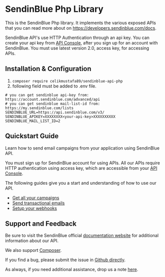 # SendinBlue Php Library

This is the SendinBlue Php library. It implements the various exposed APIs that you can read more about on https://developers.sendinblue.com/docs.

SendinBlue API's use HTTP Authentication through an api key. You can create your api key from [API Console](https://my.sendinblue.com/advanced/apikey), after you sign up for an account with SendinBlue. You must use latest version 2.0, access key, for accessing APIs.

## Installation & Configuration
1. ```composer require celikmustafa89/sendinblue-api-php```
2. following field must be added to .env file.
```
# you can get sendinblue api-key from: https://account.sendinblue.com/advanced/api
# you can get sendinblue mail-list-id from: https://my.sendinblue.com/lists
SENDINBLUE_URL=https://api.sendinblue.com/v3/
SENDINBLUE_APIKEY=XXXXXXXX<your-api-key>XXXXXXXXXX
SENDINBLUE_MAIL_LIST_ID=2
```
## Quickstart Guide

Learn how to send email campaigns from your application using SendinBlue API.

You must sign up for SendinBlue account for using APIs. All our APIs require HTTP authentication using access key, which are accessible from your [API Console](https://my.sendinblue.com/advanced/apikey).

The following guides give you a start and understanding of how to use our API.

 * [Get all your campaigns](https://apidocs.sendinblue.com/how-to-get-all-you-campaigns/)
 * [Send transactional emails](https://apidocs.sendinblue.com/tutorial-sending-transactional-email/)
 * [Setup your webhooks](https://apidocs.sendinblue.com/how-to-setup-webhooks/)


## Support and Feedback

Be sure to visit the SendinBlue official [documentation website](https://apidocs.sendinblue.com) for additional information about our API.

We also support [Composer](https://packagist.org/packages/mailin-api/mailin-api-php).

If you find a bug, please submit the issue in [Github directly](https://github.com/mailin-api/mailin-api-php/issues). 

As always, if you need additional assistance, drop us a note [here](https://apidocs.sendinblue.com/support/).
